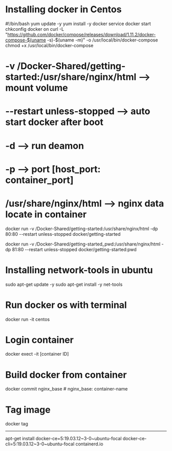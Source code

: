# Installing docker in Centos
#!/bin/bash
yum update -y
yum install -y docker
service docker start
chkconfig docker on
curl -L "https://github.com/docker/compose/releases/download/1.11.2/docker-compose-$(uname -s)-$(uname -m)" -o /usr/local/bin/docker-compose
chmod +x /usr/local/bin/docker-compose

# -v /Docker-Shared/getting-started:/usr/share/nginx/html --> mount volume
# --restart unless-stopped --> auto start docker after boot
# -d --> run deamon
# -p --> port [host_port: container_port]
# /usr/share/nginx/html --> nginx data locate in container
docker run -v /Docker-Shared/getting-started:/usr/share/nginx/html -dp 80:80 --restart unless-stopped docker/getting-started

docker run -v /Docker-Shared/getting-started_pwd:/usr/share/nginx/html -dp 81:80 --restart unless-stopped docker/getting-started:pwd

# Installing network-tools in ubuntu
sudo apt-get update -y
sudo apt-get install -y net-tools

# Run docker os with terminal
docker run -it centos

# Login container
docker exect -it [container ID]

# Build docker from container
docker commit nginx_base # nginx_base: container-name

# Tag image
docker tag <image-ID> <new-image-name>

----
apt-get install docker-ce=5:19.03.12~3-0~ubuntu-focal docker-ce-cli=5:19.03.12~3-0~ubuntu-focal containerd.io


